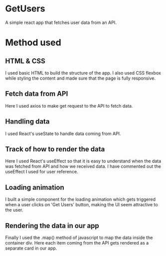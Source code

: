 # GetUsers

A simple react app that fetches user data from an API.

# Method used

## HTML & CSS

I used basic HTML to build the structure of the app. I also used CSS flexbox while styling the content and made sure that the page is fully responsive.

## Fetch data from API

Here I used axios to make get request to the API to fetch data.

## Handling data

I used React's useState to handle data coming from API.

## Track of how to render the data

Here I used React's useEffect so that it is easy to understand when the data was fetched from API and how we received data. I have commented out the useEffect I used for user reference.

## Loading animation

I built a simple component for the loading animation which gets triggered when a user clicks on 'Get Users' button, making the UI seem attractive to the user.

## Rendering the data in our app

Finally I used the .map() method of javascript to map the data inside the container div. Here each item coming from the API gets rendered as a separate card in our app.